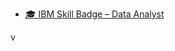 - [🎓 IBM Skill Badge – Data Analyst](https://www.credly.com/badges/7d80fdc3-362a-4608-9faf-1bfce575bb68/public_url)



v
